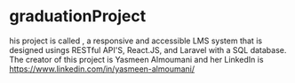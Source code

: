 # graduationProject
his project is called , a responsive and accessible LMS system that is designed usings RESTful API'S, React.JS, and Laravel with a SQL database. 
The creator of this project is Yasmeen Almoumani and her LinkedIn is https://www.linkedin.com/in/yasmeen-almoumani/ 


